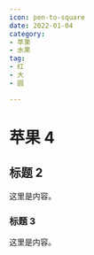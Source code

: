 ```yaml
---
icon: pen-to-square
date: 2022-01-04
category:
- 苹果
- 水果
tag:
- 红
- 大
- 圆

---
```


# 苹果 4

## 标题 2

这里是内容。

### 标题 3

这里是内容。
